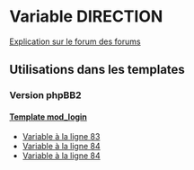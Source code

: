# Variable DIRECTION
[Explication sur le forum des forums](http://forum.forumactif.com/t294113-listing-des-variables#DIRECTION)

## Utilisations dans les templates

### Version phpBB2

#### [Template mod_login](subsilver/mod_login.md)
* [Variable à la ligne 83](../subsilver/mod_login.tpl#L83)
* [Variable à la ligne 84](../subsilver/mod_login.tpl#L84)
* [Variable à la ligne 84](../subsilver/mod_login.tpl#L84)